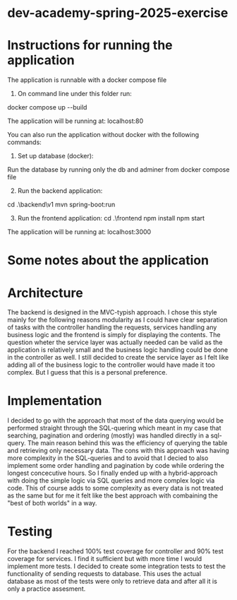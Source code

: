 # dev-academy-spring-2025-exercise

# Instructions for running the application

The application is runnable with a docker compose file

1.  On command line under this folder run:

docker compose up --build

The application will be running at: localhost:80

You can also run the application without docker with the following commands:

1. Set up database (docker): 

Run the database by running only the db and adminer from docker compose file

2. Run the backend application:

cd .\backend\v1
mvn spring-boot:run

3. Run the frontend application:
cd .\frontend
npm install
npm start 

The application will be running at: localhost:3000


# Some notes about the application

# Architecture

The backend is designed in the MVC-typish approach. I chose this style mainly for the following reasons modularity as I could have clear separation of tasks with the controller handling the requests, services handling any business logic and the frontend is simply for displaying the contents. The question wheter the service layer was actually needed can be valid as the application is relatively small and the business logic handling could be done in the controller as well.
I still decided to create the service layer as I felt like adding all of the business logic to the controller would have made it too complex. But I guess that this is a personal preference.

# Implementation

I decided to go with the approach that most of the data querying would be performed straight through the SQL-quering which meant in my case that searching, pagination and ordering (mostly)
was handled directly in a sql-query. The main reason behind this was the efficiency of querying the table and retrieving only necessary data. The cons with this approach was having more complexity in the
SQL-queries and to avoid that I decied to also implement some order handling and pagination by code while ordering the longest concecutive hours. So I finally ended up with a hybrid-approach with doing the simple logic via SQL queries
and more complex logic via code. This of course adds to some complexity as every data is not treated as the same but for me it felt like the best approach with combaining the "best of both worlds" in a way.

# Testing

For the backend I reached 100% test coverage for controller and 90% test coverage for services. I find it sufficient but with more time I would implement more tests.
I decided to create some integration tests to test the functionality of sending requests to database. This uses the actual database as most of the tests were only to retrieve data and after all it is only a practice assesment.


